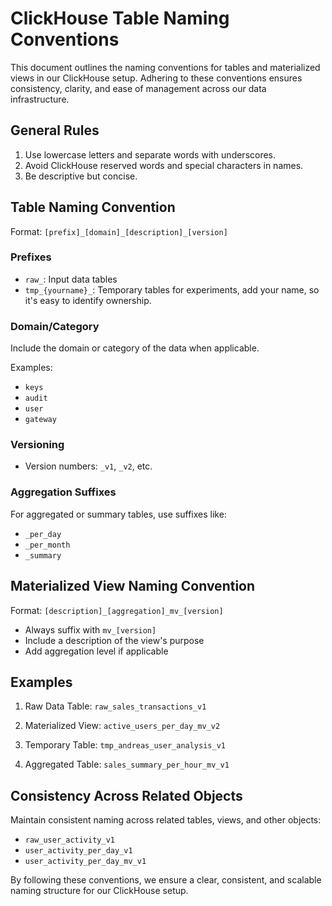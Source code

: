 # ClickHouse Table Naming Conventions

This document outlines the naming conventions for tables and materialized views in our ClickHouse setup. Adhering to these conventions ensures consistency, clarity, and ease of management across our data infrastructure.

## General Rules

1. Use lowercase letters and separate words with underscores.
2. Avoid ClickHouse reserved words and special characters in names.
3. Be descriptive but concise.

## Table Naming Convention

Format: `[prefix]_[domain]_[description]_[version]`

### Prefixes

- `raw_`: Input data tables
- `tmp_{yourname}_`: Temporary tables for experiments, add your name, so it's easy to identify ownership.

### Domain/Category

Include the domain or category of the data when applicable.

Examples:
- `keys`
- `audit`
- `user`
- `gateway`

### Versioning

- Version numbers: `_v1`, `_v2`, etc.

### Aggregation Suffixes

For aggregated or summary tables, use suffixes like:
- `_per_day`
- `_per_month`
- `_summary`

## Materialized View Naming Convention

Format: `[description]_[aggregation]_mv_[version]`

- Always suffix with `mv_[version]`
- Include a description of the view's purpose
- Add aggregation level if applicable

## Examples

1. Raw Data Table:
   `raw_sales_transactions_v1`

2. Materialized View:
   `active_users_per_day_mv_v2`

3. Temporary Table:
   `tmp_andreas_user_analysis_v1`

4. Aggregated Table:
   `sales_summary_per_hour_mv_v1`

## Consistency Across Related Objects

Maintain consistent naming across related tables, views, and other objects:

- `raw_user_activity_v1`
- `user_activity_per_day_v1`
- `user_activity_per_day_mv_v1`

By following these conventions, we ensure a clear, consistent, and scalable naming structure for our ClickHouse setup.

